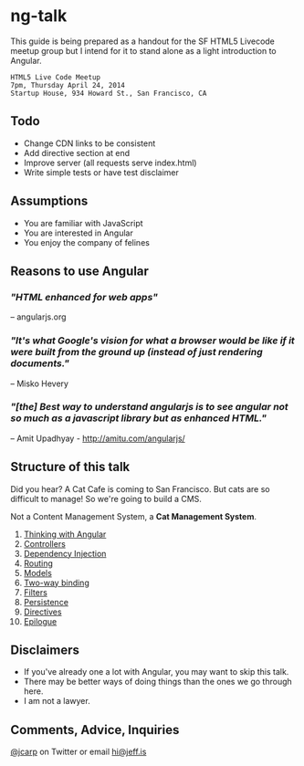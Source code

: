 ng-talk
==============

This guide is being prepared as a handout for the SF HTML5 Livecode meetup group but I intend for it to stand alone as a light introduction to Angular.

```
HTML5 Live Code Meetup
7pm, Thursday April 24, 2014
Startup House, 934 Howard St., San Francisco, CA
```

## Todo

- Change CDN links to be consistent
- Add directive section at end
- Improve server (all requests serve index.html)
- Write simple tests or have test disclaimer

## Assumptions

- You are familiar with JavaScript
- You are interested in Angular
- You enjoy the company of felines

## Reasons to use Angular

### *"HTML enhanced for web apps"*

– angularjs.org

### *"It's what Google's vision for what a browser would be like if it were built from the ground up (instead of just rendering documents."*

– Misko Hevery

### *"[the] Best way to understand angularjs is to see angular not so much as a javascript library but as enhanced HTML."*

– Amit Upadhyay - http://amitu.com/angularjs/

## Structure of this talk

Did you hear? A Cat Cafe is coming to San Francisco. But cats are so difficult to manage! So we're going to build a CMS.

Not a Content Management System, a **Cat Management System**.

1. [Thinking with Angular](1-thinking-with-angular.md)
2. [Controllers](2-controllers.md)
3. [Dependency Injection](3-dependency-injection.md)
4. [Routing](4-routing.md)
5. [Models](5-models.md)
6. [Two-way binding](6-two-way-binding.md)
7. [Filters](7-filters.md)
8. [Persistence](8-persistence.md)
9. [Directives](9-directives.md)
10. [Epilogue](epilogue.md)

## Disclaimers

- If you've already one a lot with Angular, you may want to skip this talk.
- There may be better ways of doing things than the ones we go through here.
- I am not a lawyer.

## Comments, Advice, Inquiries

[@jcarp](https://twitter.com/jcarp) on Twitter or email [hi@jeff.is](mailto:hi@jeff.is)





